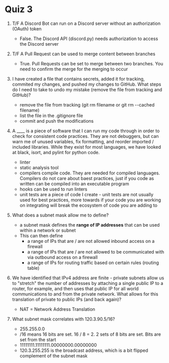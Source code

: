 # Quiz 3

1. T/F A Discord Bot can run on a Discord server without an authorization (OAuth) token
    - False.  The Discord API (discord.py) needs authorization to access the Discord server

2. T/F A Pull Request can be used to merge content between branches
    - True.  Pull Requests can be set to merge between two branches.  You need to confirm the merge for the merging to occur

3. I have created a file that contains secrets, added it for tracking, commited my changes, and pushed my changes to GitHub.  What steps do I need to take to undo my mistake (remove the file from tracking and GitHub)?
    - remove the file from tracking (git rm filename or git rm --cached filename)
    - list the file in the .gitignore file
    - commit and push the modifications

4. A ____ is a piece of software that I can run my code through in order to check for consistent code practices.  They are not debuggers, but can warn me of unused variables, fix formatting, and reorder imported / included libraries.  While they exist for most languages, we have looked at black, isort, and pylint for python code.
    - linter
    - static analysis tool
    - compilers compile code.  They are needed for compiled languages.  Compilers do not care about baest practices, just if you code as written can be compiled into an executable program
    - hooks can be used to run linters
    - unit tests are a piece of code I create - unit tests are not usually used for best practices, more towards if your code you are working on integrating will break the ecosystem of code you are adding to

5. What does a subnet mask allow me to define?
    - a subnet mask defines the **range of IP addresses** that can be used within a network or subnet
    - This can then define 
        - a range of IPs that are / are not allowed inbound access on a firewall
        - a range of IPs that are / are not allowed to be communicated with via outbound access on a firewall
        - a range of IPs for routing traffic based on certain rules (routing table)

6. We have identified that IPv4 address are finite - private subnets allow us to "stretch" the number of addresses by attaching a single public IP to a router, for example, and then uses that public IP for all world communications to and from the private network.  What allows for this translation of private to public IPs (and back again)?
    - NAT = Network Address Translation
    
7. What subnet mask correlates with 120.3.90.5/16?
    - 255.255.0.0
    - /16 means 16 bits are set.  16 / 8 = 2.  2 sets of 8 bits are set.  Bits are set from the start
    - 11111111.11111111.00000000.00000000
    - 120.3.255.255	is the broadcast address, which is a bit flipped complement of the subnet mask